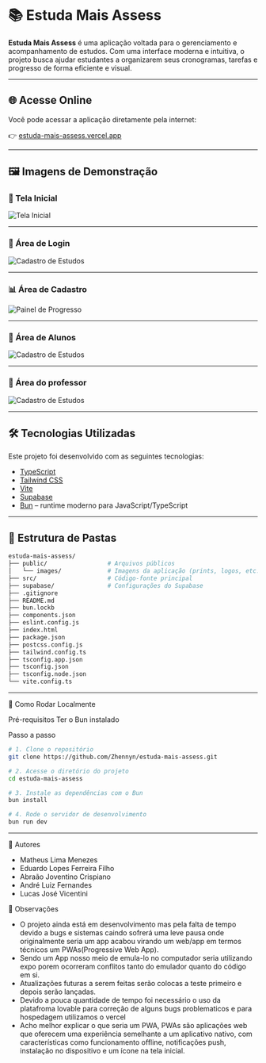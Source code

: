 # 📚 Estuda Mais Assess

**Estuda Mais Assess** é uma aplicação voltada para o gerenciamento e acompanhamento de estudos. Com uma interface moderna e intuitiva, o projeto busca ajudar estudantes a organizarem seus cronogramas, tarefas e progresso de forma eficiente e visual.

---

## 🌐 Acesse Online

Você pode acessar a aplicação diretamente pela internet:

👉 [estuda-mais-assess.vercel.app](https://estuda-mais-acess.vercel.app)

---

## 🖼️ Imagens de Demonstração


### 📌 Tela Inicial

![Tela Inicial](public/images/tela-inicial.png)

---

### 📝 Área de Login

![Cadastro de Estudos](public/images/login.png)

---

### 📊 Área de Cadastro

![Painel de Progresso](public/images/cadastro.png)

---

### 📝 Área de Alunos

![Cadastro de Estudos](public/images/tela-aluno.png)

---

### 📝 Área do professor

![Cadastro de Estudos](public/images/tela-professor.png)

---

## 🛠️ Tecnologias Utilizadas

Este projeto foi desenvolvido com as seguintes tecnologias:

- [TypeScript](https://www.typescriptlang.org/)
- [Tailwind CSS](https://tailwindcss.com/)
- [Vite](https://vitejs.dev/)
- [Supabase](https://supabase.com/)
- [Bun](https://bun.sh/) – runtime moderno para JavaScript/TypeScript

---

## 📁 Estrutura de Pastas

```bash
estuda-mais-assess/
├── public/                 # Arquivos públicos
│   └── images/             # Imagens da aplicação (prints, logos, etc.)
├── src/                    # Código-fonte principal
├── supabase/               # Configurações do Supabase
├── .gitignore
├── README.md
├── bun.lockb
├── components.json
├── eslint.config.js
├── index.html
├── package.json
├── postcss.config.js
├── tailwind.config.ts
├── tsconfig.app.json
├── tsconfig.json
├── tsconfig.node.json
└── vite.config.ts
```

---

🚀 Como Rodar Localmente

  Pré-requisitos
  Ter o Bun instalado

  Passo a passo

```bash
# 1. Clone o repositório
git clone https://github.com/Zhennyn/estuda-mais-assess.git

# 2. Acesse o diretório do projeto
cd estuda-mais-assess

# 3. Instale as dependências com o Bun
bun install

# 4. Rode o servidor de desenvolvimento
bun run dev

```

---

👤 Autores

  - Matheus Lima Menezes
  - Eduardo Lopes Ferreira Filho
  - Abraão Joventino Crispiano
  - André Luiz Fernandes
  - Lucas José Vicentini

👀 Observações

  - O projeto ainda está em desenvolvimento mas pela falta de tempo devido a bugs e sistemas caindo sofrerá uma leve pausa onde originalmente seria um app acabou virando um web/app em termos técnicos um PWAs(Progressive Web App).
  - Sendo um App nosso meio de emula-lo no computador seria utilizando expo porem ocorreram conflitos tanto do emulador quanto do código em si.
  - Atualizações futuras a serem feitas serão colocas a teste primeiro e depois serão lançadas.
  - Devido a pouca quantidade de tempo foi necessário o uso da platafroma lovable para correção de alguns bugs problematicos e para hospedagem utilizamos o vercel
  - Acho melhor explicar o que seria um PWA, PWAs são aplicações web que oferecem uma experiência semelhante a um aplicativo nativo, com características como funcionamento offline, notificações push, instalação no dispositivo e um ícone na tela inicial. 

